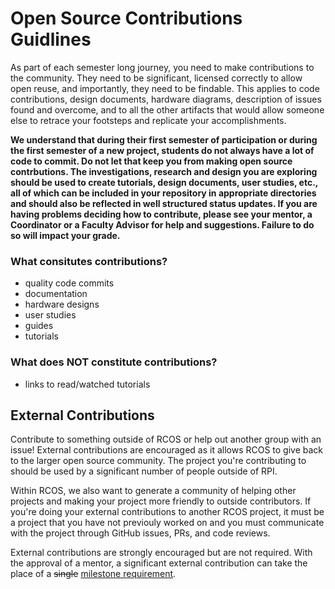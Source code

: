 # Open Source Contributions Guidlines

As part of each semester long journey, you need to make contributions to the community. 
They need to be significant, licensed correctly to allow open reuse, and importantly, they need to be findable.
This applies to code contributions, design documents, hardware diagrams, description of issues found and overcome, and to all the other artifacts that would allow someone else to retrace your footsteps and replicate your accomplishments.

**We understand that during their first semester of participation or during 
the first semester of a new project, students do not always have a lot of 
code to commit. Do not let that keep you from making open source contrbutions. 
The investigations, research and design you are exploring should be used to 
create tutorials, design documents, user studies, etc., 
all of which can
be included in your repository in appropriate directories and should also be reflected 
in well structured status updates. If you 
are having problems deciding how to contribute, please see your mentor, a
Coordinator or a Faculty Advisor for help and suggestions. Failure to do so will impact your grade.**

### What consitutes contributions?
- quality code commits
- documentation
- hardware designs
- user studies
- guides
- tutorials

### What does NOT constitute contributions?
- links to read/watched tutorials
<!-- TODO?: - opening issues -->


<!-- TODO: add links to get commits for user in repo -->

## External Contributions

Contribute to something outside of RCOS or help out another group with an issue! External contributions are encouraged as it allows RCOS to give back to the larger open source community. The project you're contributing to should be used by a significant number of people outside of RPI.

Within RCOS, we also want to generate a community of helping other projects and making your project more friendly to outside contributors. If you're doing your external contributions to another RCOS project, it must be a project that you have not previouly worked on and you must communicate with the project through GitHub issues, PRs, and code reviews.

External contributions are strongly encouraged but are not required. With the approval of a mentor, a significant external contribution can take the place of a ~~single~~ [milestone requirement](#milestones).
